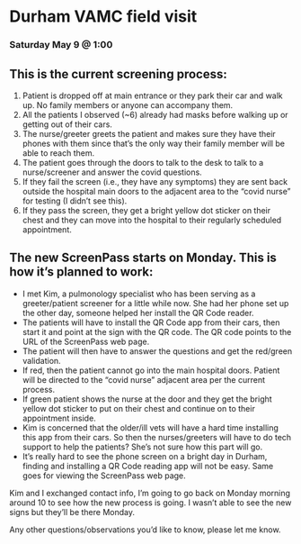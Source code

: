 # Durham VAMC field visit
### Saturday May 9 @ 1:00

## This is the current screening process:

1. Patient is dropped off at main entrance or they park their car and walk up. No family members or anyone can accompany them.
2. All the patients I observed (~6) already had masks before walking up or getting out of their cars.
3. The nurse/greeter greets the patient and makes sure they have their phones with them since that’s the only way their family member will be able to reach them.
4. The patient goes through the doors to talk to the desk to talk to a nurse/screener and answer the covid questions.
5. If they fail the screen (i.e., they have any symptoms) they are sent back outside the hospital main doors to the adjacent area to the “covid nurse” for testing (I didn’t see this).
6. If they pass the screen, they get a bright yellow dot sticker on their chest and they can move into the hospital to their regularly scheduled appointment.

## The new ScreenPass starts on Monday. This is how it’s planned to work:
- I met Kim, a pulmonology specialist who has been serving as a greeter/patient screener for a little while now. She had her phone set up the other day, someone helped her install the QR Code reader.
- The patients will have to install the QR Code app from their cars, then start it and point at the sign with the QR code.
The QR code points to the URL of the ScreenPass web page.
- The patient will then have to answer the questions and get the red/green validation.
- If red, then the patient cannot go into the main hospital doors. Patient will be directed to the “covid nurse” adjacent area per the current process.
- If green patient shows the nurse at the door and they get the bright yellow dot sticker to put on their chest and continue on to their appointment inside.
- Kim is concerned that the older/ill vets will have a hard time installing this app from their cars. So then the nurses/greeters will have to do tech support to help the patients? She’s not sure how this part will go.
- It’s really hard to see the phone screen on a bright day in Durham, finding and installing a QR Code reading app will not be easy. Same goes for viewing the ScreenPass web page.

Kim and I exchanged contact info, I’m going to go back on Monday morning around 10 to see how the new process is going. I wasn’t able to see the new signs but they’ll be there Monday.

Any other questions/observations you’d like to know, please let me know.
